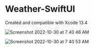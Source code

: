 # Weather-SwiftUI
Created and compatible with Xcode 13.4


![Screenshot 2022-10-30 at 7 40 46 AM](https://user-images.githubusercontent.com/10871811/198878969-e85a7fd5-0506-4b70-b831-690c38c6f4a4.png)


![Screenshot 2022-10-30 at 7 40 53 AM](https://user-images.githubusercontent.com/10871811/198878973-b63d73da-bf2b-4277-a615-cae30a408258.png)

